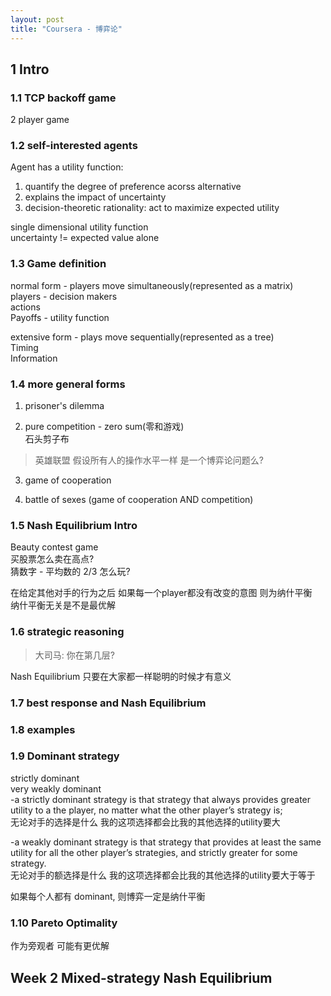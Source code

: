 ```yaml
---
layout: post
title: "Coursera - 博弈论"
---   
```

   
## 1 Intro   
   
### 1.1 TCP backoff game   
   
2 player game   
   
### 1.2 self-interested agents   
   
Agent has a utility function:   
1. quantify the degree of preference acorss alternative   
2. explains the impact of uncertainty   
3. decision-theoretic rationality: act to maximize expected utility   
   
<!--more-->   
   
single dimensional utility function   
uncertainty != expected value alone   
   
### 1.3 Game definition   
   
normal form - players move simultaneously(represented as a matrix)   
players - decision makers   
actions   
Payoffs - utility function   
   
   
extensive form - plays move sequentially(represented as a tree)   
Timing   
Information   
   
### 1.4 more general forms   
   
1. prisoner's dilemma   
   
2. pure competition - zero sum(零和游戏)   
石头剪子布   
   
> 英雄联盟 假设所有人的操作水平一样 是一个博弈论问题么?    
   
3. game of cooperation   
   
4. battle of sexes (game of cooperation AND competition)   
   
   
### 1.5 Nash Equilibrium Intro   
   
Beauty contest game      
买股票怎么卖在高点?      
猜数字 - 平均数的 2/3 怎么玩?      

 在给定其他对手的行为之后 如果每一个player都没有改变的意图 则为纳什平衡   
 纳什平衡无关是不是最优解   
   
### 1.6 strategic reasoning   
   
> 大司马: 你在第几层?      
   
Nash Equilibrium 只要在大家都一样聪明的时候才有意义      
   
### 1.7 best response and Nash Equilibrium   
   
### 1.8 examples   
   
### 1.9 Dominant strategy   
   
strictly dominant      
very weakly dominant      
-a strictly dominant strategy is that strategy that always provides greater utility to a the player, no matter what the other player’s strategy is;   
无论对手的选择是什么 我的这项选择都会比我的其他选择的utility要大   

-a weakly dominant strategy is that strategy that provides at least the same utility for all the other player’s strategies, and strictly greater for some strategy.   
无论对手的额选择是什么 我的这项选择都会比我的其他选择的utility要大于等于   

如果每个人都有 dominant, 则博弈一定是纳什平衡   

### 1.10 Pareto Optimality

作为旁观者 可能有更优解   

## Week 2 Mixed-strategy Nash Equilibrium


